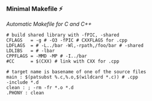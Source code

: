 ### Minimal Makefile ⚡
_Automatic Makefile for C and C++_
```
# build shared library with -fPIC, -shared
CFLAGS   = -g # -O3 -fPIC # CXXFLAGS for .cpp
LDFLAGS  = # -L../bar -Wl,-rpath,/foo/bar # -shared
LDLIBS   = # -lbar
CPPFLAGS = -MMD -MP # -I../bar
#CC      = $(CXX) # link with CXX for .cpp

# target name is basename of one of the source files
main : $(patsubst %.c,%.o,$(wildcard *.c)) # .cpp
-include *.d
clean : ; -rm -fr *.o *.d
.PHONY : clean
```

<!--
**ljhm/ljhm** is a ✨ _special_ ✨ repository because its `README.md` (this file) appears on your GitHub profile.
 
Here are some ideas to get you started:

- 🔭 I’m currently working on ...
- 🌱 I’m currently learning ...
- 👯 I’m looking to collaborate on ...
- 🤔 I’m looking for help with ...
- 💬 Ask me about ...
- 📫 How to reach me: ...
- 😄 Pronouns: ...
- ⚡ Fun fact: ...
-->
